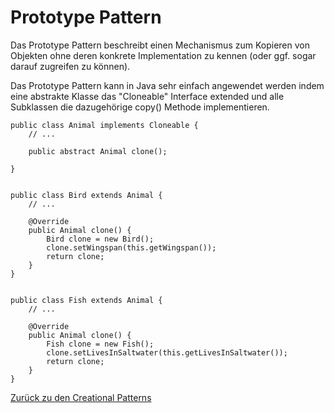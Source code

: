 # Prototype Pattern

Das Prototype Pattern beschreibt einen Mechanismus zum Kopieren von Objekten ohne deren konkrete Implementation zu kennen (oder ggf. sogar darauf zugreifen zu können).

Das Prototype Pattern kann in Java sehr einfach angewendet werden indem eine abstrakte Klasse das "Cloneable" Interface extended und alle Subklassen die dazugehörige copy() Methode implementieren.

```
public class Animal implements Cloneable {
    // ...

    public abstract Animal clone();

}


public class Bird extends Animal {
    // ...

    @Override
    public Animal clone() {
        Bird clone = new Bird();
        clone.setWingspan(this.getWingspan());
        return clone;
    }
}


public class Fish extends Animal {
    // ...

    @Override
    public Animal clone() {
        Fish clone = new Fish();
        clone.setLivesInSaltwater(this.getLivesInSaltwater());
        return clone;
    }
}
```

[Zurück zu den Creational Patterns](/module-6/creational-patterns)
